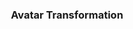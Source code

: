 ---
class: "col-sm-6 col-md-4 grid-item photoshop"
image: assets/images/portfolio/photoshop/avatar/005.jpg
link: "discipline/photoshop_projects.html#avatar"
focus: Photo Transformation
name: Na'vi Steve Buscemi
description: Building skills in image transformations.
display_order: 3

divid: "avatar"
title: <h3>Avatar Transformation</h3>
description_long: <p>This image was produced for a Photoshop course in Fall 2020. The premise is to take a photograph of a person and transform it into a Na'vi.</p>
imagelinks: 
  - /assets/images/portfolio/photoshop/avatar/005.jpg
images: 
  - /assets/images/portfolio/photoshop/avatar/005.jpg
foci: 
  - Color adjustments
  - Warps & Transforms
  - Adjustment Layers
---